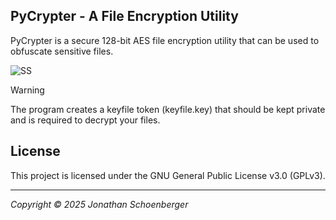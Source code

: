 ## PyCrypter - A File Encryption Utility ##
PyCrypter is a secure 128-bit AES file encryption utility that can be used to obfuscate sensitive files.

![SS](https://github.com/thewalkinggeek/PyCrypter/assets/22104490/077547dd-ae44-4c6f-9917-99e21da31ac8)



> [!WARNING]  
> The program creates a keyfile token (keyfile.key) that should be kept private and is required to decrypt your files.

## License

This project is licensed under the GNU General Public License v3.0 (GPLv3).

---


*Copyright © 2025 Jonathan Schoenberger*
